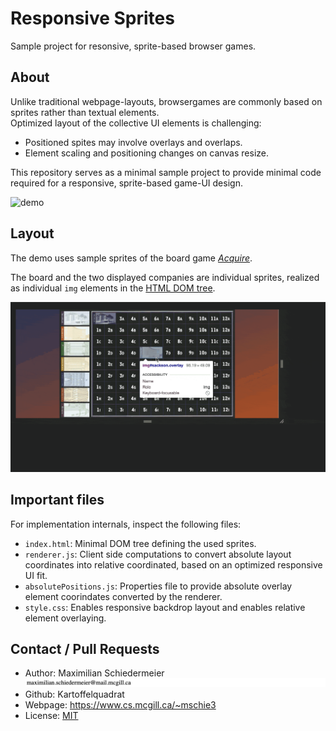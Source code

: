 # Responsive Sprites

Sample project for resonsive, sprite-based browser games.

## About

Unlike traditional webpage-layouts, browsergames are commonly based on sprites rather than textual elements.  
Optimized layout of the collective UI elements is challenging:

 * Positioned spites may involve overlays and overlaps.
 * Element scaling and positioning changes on canvas resize.

This repository serves as a minimal sample project to provide minimal code required for a responsive, sprite-based game-UI design.

![demo](markdown/demo.gif)

## Layout

The demo uses sample sprites of the board game *[Acquire](https://boardgamegeek.com/boardgame/5/acquire)*.  

The board and the two displayed companies are individual sprites, realized as individual ```img``` elements in the [HTML DOM tree](index.html).

![elements](markdown/elements.gif)

## Important files

For implementation internals, inspect the following files:

 * ```index.html```: Minimal DOM tree defining the used sprites.
 * ```renderer.js```: Client side computations to convert absolute layout coordinates into relative coordinated, based on an optimized responsive UI fit.
 * ```absolutePositions.js```: Properties file to provide absolute overlay element coorindates converted by the renderer.
 * ```style.css```: Enables responsive backdrop layout and enables relative element overlaying.


## Contact / Pull Requests

 * Author: Maximilian Schiedermeier ![email](markdown/email.png)
 * Github: Kartoffelquadrat
 * Webpage: https://www.cs.mcgill.ca/~mschie3
 * License: [MIT](https://opensource.org/licenses/MIT)
